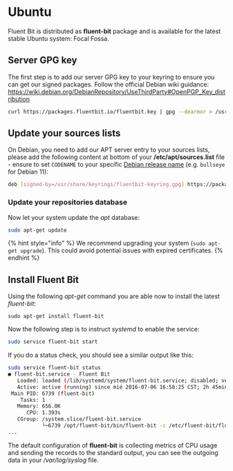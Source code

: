 # Ubuntu

Fluent Bit is distributed as **fluent-bit** package and is available for the latest stable Ubuntu system: Focal Fossa.

## Server GPG key

The first step is to add our server GPG key to your keyring to ensure you can get our signed packages.
Follow the official Debian wiki guidance: https://wiki.debian.org/DebianRepository/UseThirdParty#OpenPGP_Key_distribution

```bash
curl https://packages.fluentbit.io/fluentbit.key | gpg --dearmor > /usr/share/keyrings/fluentbit-keyring.gpg
```

## Update your sources lists

On Debian, you need to add our APT server entry to your sources lists, please add the following content at bottom of your **/etc/apt/sources.list** file - ensure to set `CODENAME` to your specific [Debian release name](https://wiki.debian.org/DebianReleases#Production_Releases) (e.g. `bullseye` for Debian 11):

```bash
deb [signed-by=/usr/share/keyrings/fluentbit-keyring.gpg] https://packages.fluentbit.io/debian/${CODENAME} ${CODENAME} main
```

### Update your repositories database

Now let your system update the _apt_ database:

```bash
sudo apt-get update
```

{% hint style="info" %}
We recommend upgrading your system (```sudo apt-get upgrade```). This could avoid potential issues with expired certificates.
{% endhint %}


## Install Fluent Bit

Using the following _apt-get_ command you are able now to install the latest _fluent-bit_:

```text
sudo apt-get install fluent-bit
```

Now the following step is to instruct _systemd_ to enable the service:

```bash
sudo service fluent-bit start
```

If you do a status check, you should see a similar output like this:

```bash
sudo service fluent-bit status
● fluent-bit.service - Fluent Bit
   Loaded: loaded (/lib/systemd/system/fluent-bit.service; disabled; vendor preset: enabled)
   Active: active (running) since mié 2016-07-06 16:58:25 CST; 2h 45min ago
 Main PID: 6739 (fluent-bit)
    Tasks: 1
   Memory: 656.0K
      CPU: 1.393s
   CGroup: /system.slice/fluent-bit.service
           └─6739 /opt/fluent-bit/bin/fluent-bit -c /etc/fluent-bit/fluent-bit.conf
...
```

The default configuration of **fluent-bit** is collecting metrics of CPU usage and sending the records to the standard output, you can see the outgoing data in your _/var/log/syslog_ file.

